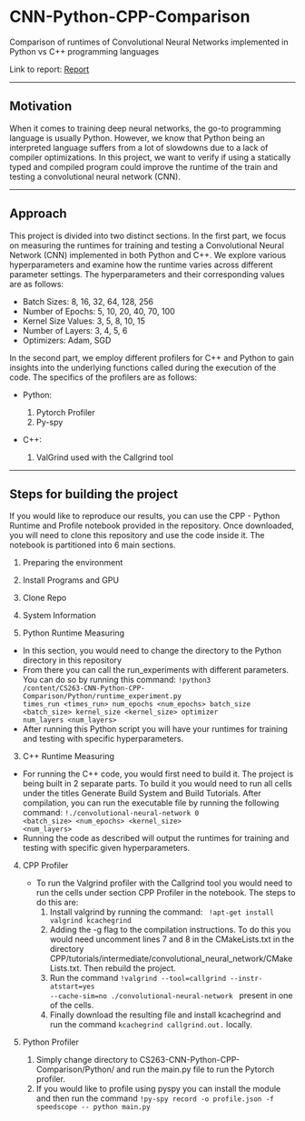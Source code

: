 # CNN-Python-CPP-Comparison
Comparison of runtimes of Convolutional Neural Networks implemented in Python vs C++ programming languages

Link to report: [Report](https://drive.google.com/file/d/1p3hMmK8sMm-Dq2joJolGr2qwJgRZ4siV/view?usp=sharing)

---
## Motivation
When it comes to training deep neural networks, the go-to programming language is usually Python. However, we know that Python being an interpreted language suffers from a lot of slowdowns due to a lack of compiler optimizations. In this project, we want to verify if using a statically typed and compiled program could improve the runtime of the train and testing a convolutional neural network (CNN).


---
## Approach
This project is divided into two distinct sections. In the first part, we focus on measuring the runtimes for training and testing a Convolutional Neural Network (CNN) implemented in both Python and C++. We explore various hyperparameters and examine how the runtime varies across different parameter settings. The hyperparameters and their corresponding values are as follows:
- Batch Sizes: 8, 16, 32, 64, 128, 256
- Number of Epochs: 5, 10, 20, 40, 70, 100
- Kernel Size Values: 3, 5, 8, 10, 15
- Number of Layers: 3, 4, 5, 6
- Optimizers: Adam, SGD

In the second part, we employ different profilers for C++ and Python to gain insights into the underlying functions called during the execution of the code. The specifics of the profilers are as follows:
- Python:
  1. Pytorch Profiler
  2. Py-spy
 
- C++:
  1. ValGrind used with the Callgrind tool
 
--- 
## Steps for building the project
If you would like to reproduce our results, you can use the CPP - Python Runtime and Profile notebook provided in the repository. Once downloaded, you will need to clone this repository and use the code inside it. The notebook is partitioned into 6 main sections. 
1. Preparing the environment
  1. Install Programs and GPU
  2. Clone Repo
  3. System Information

2. Python Runtime Measuring
  - In this section, you would need to change the directory to the Python directory in this repository
  - From there you can call the run_experiments with different parameters. You can do so by running this command: <code>!python3 /content/CS263-CNN-Python-CPP-Comparison/Python/runtime_experiment.py times_run <times_run> num_epochs <num_epochs> batch_size <batch_size> kernel_size <kernel_size> optimizer <optimizer> num_layers <num_layers></code>
  - After running this Python script you will have your runtimes for training and testing with specific hyperparameters.

3. C++ Runtime Measuring
  - For running the C++ code, you would first need to build it. The project is being built in 2 separate parts. To build it you would need to run all cells under the titles Generate Build System  and Build Tutorials. After compilation, you can run the executable file by running the following command: <code>!./convolutional-neural-network 0 <batch_size> <num_epochs> <kernel_size> <num_layers> <optimizer> </code>
  - Running the code as described will output the runtimes for training and testing with specific given hyperparameters.

4. CPP Profiler
   - To run the Valgrind profiler with the Callgrind tool you would need to run the cells under section CPP Profiler in the notebook. The steps to do this are:
       1. Install valgrind by running the command: <code> !apt-get install valgrind kcachegrind</code>
       2. Adding the -g flag to the compilation instructions. To do this you would need uncomment lines 7 and 8 in the CMakeLists.txt in the directory CPP/tutorials/intermediate/convolutional_neural_network/CMakeLists.txt. Then rebuild the project.
       3. Run the command <code>!valgrind --tool=callgrind --instr-atstart=yes --cache-sim=no ./convolutional-neural-network </code> present in one of the cells.
       4. Finally download the resulting file and install kcachegrind and run the command <code>kcachegrind callgrind.out.<pid></code> locally.
    
5. Python Profiler
   1. Simply change directory to CS263-CNN-Python-CPP-Comparison/Python/ and run the main.py file to run the Pytorch profiler.
   2. If you would like to profile using pyspy you can install the module and then run the command <code>!py-spy record -o profile.json -f speedscope -- python main.py</code> 
